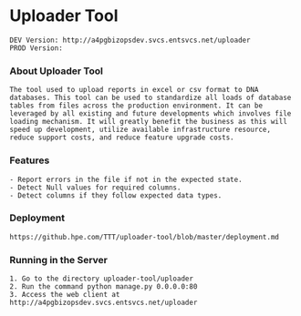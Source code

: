 # Uploader Tool
    DEV Version: http://a4pgbizopsdev.svcs.entsvcs.net/uploader
    PROD Version:

### About Uploader Tool

    The tool used to upload reports in excel or csv format to DNA databases. This tool can be used to standardize all loads of database tables from files across the production environment. It can be leveraged by all existing and future developments which involves file loading mechanism. It will greatly benefit the business as this will speed up development, utilize available infrastructure resource, reduce support costs, and reduce feature upgrade costs. 

### Features

    - Report errors in the file if not in the expected state. 
    - Detect Null values for required columns.
    - Detect columns if they follow expected data types.

### Deployment
    https://github.hpe.com/TTT/uploader-tool/blob/master/deployment.md

### Running in the Server
    1. Go to the directory uploader-tool/uploader
    2. Run the command python manage.py 0.0.0.0:80
    3. Access the web client at http://a4pgbizopsdev.svcs.entsvcs.net/uploader

